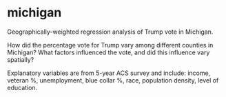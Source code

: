 # michigan
Geographically-weighted regression analysis of Trump vote in Michigan.

How did the percentage vote for Trump vary among different counties in Michigan? What factors influenced the vote, and did this influence vary spatially?

Explanatory variables are from 5-year ACS survey and include: income, veteran %, unemployment, blue collar %, race, population density, level of education.
